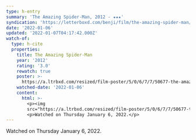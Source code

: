 ```yaml
---
type: h-entry
summary: 'The Amazing Spider-Man, 2012 - ★★★'
syndication: 'https://letterboxd.com/benji/film/the-amazing-spider-man/'
date: '2022-01-06'
updated: '2022-01-07T04:17:42.000Z'
watch-of:
  type: h-cite
  properties:
    title: The Amazing Spider-Man
    year: '2012'
    rating: '3.0'
    rewatch: true
    poster: >-
      https://a.ltrbxd.com/resized/film-poster/5/0/6/7/7/50677-the-amazing-spider-man-0-500-0-750-crop.jpg?k=a1222e2237
    watched-date: '2022-01-06'
    content:
      html: >-
        <p><img
        src="https://a.ltrbxd.com/resized/film-poster/5/0/6/7/7/50677-the-amazing-spider-man-0-500-0-750-crop.jpg?k=a1222e2237"/></p>
        <p>Watched on Thursday January 6, 2022.</p>
---
```

Watched on Thursday January 6, 2022.
